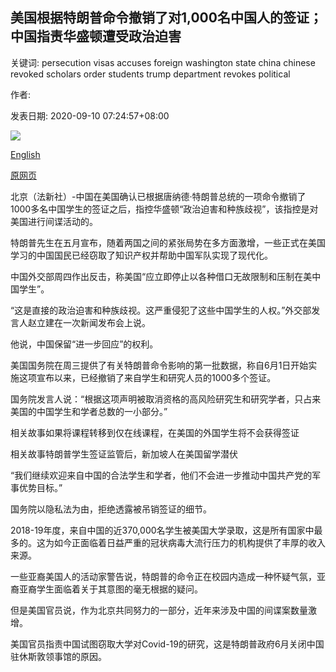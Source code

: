 ## 美国根据特朗普命令撤销了对1,000名中国人的签证；中国指责华盛顿遭受政治迫害

关键词: persecution visas accuses foreign washington state china chinese revoked scholars order students trump department revokes political

作者: 

发表日期: 2020-09-10 07:24:57+08:00

![](https://www.straitstimes.com/sites/default/files/styles/x_large/public/articles/2020/09/10/nz_ch_100926.jpg?itok=JKdueSNB)

[English](US%20revokes%20visas%20for%201%2C000%20Chinese%20under%20Trump%20order%3B%20China%20accuses%20Washington%20of%20political%20persecution.md)

[原网页](https://www.straitstimes.com/asia/east-asia/us-revokes-visas-for-1000-chinese-under-trump-order)

北京（法新社）-中国在美国确认已根据唐纳德·特朗普总统的一项命令撤销了1000多名中国学生的签证之后，指控华盛顿“政治迫害和种族歧视”，该指控是对美国进行间谍活动的。

特朗普先生在五月宣布，随着两国之间的紧张局势在多方面激增，一些正式在美国学习的中国国民已经窃取了知识产权并帮助中国军队实现了现代化。

中国外交部周四作出反击，称美国“应立即停止以各种借口无故限制和压制在美中国学生”。

“这是直接的政治迫害和种族歧视。这严重侵犯了这些中国学生的人权。”外交部发言人赵立建在一次新闻发布会上说。

他说，中国保留“进一步回应”的权利。

美国国务院在周三提供了有关特朗普命令影响的第一批数据，称自6月1日开始实施这项宣布以来，已经撤销了来自学生和研究人员的1000多个签证。

国务院发言人说：“根据这项声明被取消资格的高风险研究生和研究学者，只占来美国的中国学生和学者总数的一小部分。”

相关故事如果将课程转移到仅在线课程，在美国的外国学生将不会获得签证

相关故事特朗普学生签证监管后，新加坡人在美国留学潜伏

“我们继续欢迎来自中国的合法学生和学者，他们不会进一步推动中国共产党的军事优势目标。”

国务院以隐私法为由，拒绝透露被吊销签证的细节。

2018-19年度，来自中国的近370,000名学生被美国大学录取，这是所有国家中最多的。这为如今正面临着日益严重的冠状病毒大流行压力的机构提供了丰厚的收入来源。

一些亚裔美国人的活动家警告说，特朗普的命令正在校园内造成一种怀疑气氛，亚裔亚裔学生面临着关于其意图的毫无根据的疑问。

但是美国官员说，作为北京共同努力的一部分，近年来涉及中国的间谍案数量激增。

美国官员指责中国试图窃取大学对Covid-19的研究，这是特朗普政府6月关闭中国驻休斯敦领事馆的原因。
